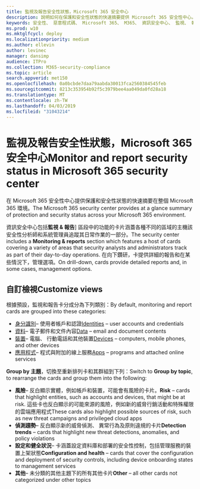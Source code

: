 ```yaml
---
title: 監視及報告安全性狀態，Microsoft 365 安全中心
description: 說明如何在保護和安全性狀態的快速摘要提供 Microsoft 365 安全性中心。
keywords: 安全性、 惡意程式碼、 Microsoft 365、 M365、 資訊安全中心、 監視、 報表、 狀態
ms.prod: w10
ms.mktglfcycl: deploy
ms.localizationpriority: medium
ms.author: ellevin
author: levinec
manager: dansimp
audience: ITPro
ms.collection: M365-security-compliance
ms.topic: article
search.appverid: met150
ms.openlocfilehash: 0a0bcbde7daa79aabda30013fca2560384545feb
ms.sourcegitcommit: 8213c353954b92f5c3979bee4aa049da0fd28a18
ms.translationtype: MT
ms.contentlocale: zh-TW
ms.lasthandoff: 04/03/2019
ms.locfileid: "31043214"
---
```

# <a name="monitor-and-report-security-status-in-microsoft-365-security-center"></a><span data-ttu-id="686c7-104">監視及報告安全性狀態，Microsoft 365 安全中心</span><span class="sxs-lookup"><span data-stu-id="686c7-104">Monitor and report security status in Microsoft 365 security center</span></span>

<span data-ttu-id="686c7-105">在 Microsoft 365 安全性中心提供保護和安全性狀態的快速摘要在整個 Microsoft 365 環境。</span><span class="sxs-lookup"><span data-stu-id="686c7-105">The Microsoft 365 security center provides at a glance summary of protection and security status across your Microsoft 365 environment.</span></span>

<span data-ttu-id="686c7-106">資訊安全中心包括**監視 & 報告**] 區段中的功能的卡片涵蓋各種不同的區域的主機該安全性分析師和系統管理員追蹤其日常作業的一部分。</span><span class="sxs-lookup"><span data-stu-id="686c7-106">The security center includes a **Monitoring & reports** section which features a host of cards covering a variety of areas that security analysts and administrators track as part of their day-to-day operations.</span></span> <span data-ttu-id="686c7-107">在向下鑽研，卡提供詳細的報告和在某些情況下，管理選項。</span><span class="sxs-lookup"><span data-stu-id="686c7-107">On drill-down, cards provide detailed reports and, in some cases, management options.</span></span>

## <a name="customize-views"></a><span data-ttu-id="686c7-108">自訂檢視</span><span class="sxs-lookup"><span data-stu-id="686c7-108">Customize views</span></span>

<span data-ttu-id="686c7-109">根據預設，監視和報告卡分成分為下列類別：</span><span class="sxs-lookup"><span data-stu-id="686c7-109">By default, monitoring and report cards are grouped into these categories:</span></span>
  
* <span data-ttu-id="686c7-110">[身分識別](monitor-and-report-identities.md)– 使用者帳戶和認證</span><span class="sxs-lookup"><span data-stu-id="686c7-110">[Identities](monitor-and-report-identities.md) – user accounts and credentials</span></span>
* <span data-ttu-id="686c7-111">[資料](monitor-data.md)– 電子郵件和文件內容</span><span class="sxs-lookup"><span data-stu-id="686c7-111">[Data](monitor-data.md) – email and document contents</span></span>
* <span data-ttu-id="686c7-112">[裝置](monitor-devices.md)– 電腦、 行動電話和其他裝置</span><span class="sxs-lookup"><span data-stu-id="686c7-112">[Devices](monitor-devices.md) – computers, mobile phones, and other devices</span></span>
* <span data-ttu-id="686c7-113">[應用程式](monitor-apps.md)– 程式與附加的線上服務</span><span class="sxs-lookup"><span data-stu-id="686c7-113">[Apps](monitor-apps.md) – programs and attached online services</span></span>

<span data-ttu-id="686c7-114">**Group by 主題**，切換至重新排列卡和其群組到下列：</span><span class="sxs-lookup"><span data-stu-id="686c7-114">Switch to **Group by topic**, to rearrange the cards and group them into the following:</span></span>

* <span data-ttu-id="686c7-115">**風險**– 反白顯示實體，例如帳戶和裝置，可能會有風險的卡片。</span><span class="sxs-lookup"><span data-stu-id="686c7-115">**Risk** – cards that highlight entities, such as accounts and devices, that might be at risk.</span></span> <span data-ttu-id="686c7-116">這些卡也反白顯示的可能來源的風險，例如新的威脅行銷活動和特殊權限的雲端應用程式</span><span class="sxs-lookup"><span data-stu-id="686c7-116">These cards also highlight possible sources of risk, such as new threat campaigns and privileged cloud apps</span></span>  
* <span data-ttu-id="686c7-117">**偵測趨勢**– 反白顯示新的威脅偵測、 異常行為及原則違規的卡片</span><span class="sxs-lookup"><span data-stu-id="686c7-117">**Detection trends** – cards that highlight new threat detections, anomalies, and policy violations</span></span>
* <span data-ttu-id="686c7-118">**設定和健全狀況**– 卡涵蓋設定資料庫和部署的安全性控制，包括管理服務的裝置上架狀態</span><span class="sxs-lookup"><span data-stu-id="686c7-118">**Configuration and health** – cards that cover the configuration and deployment of security controls, including device onboarding states to management services</span></span>
* <span data-ttu-id="686c7-119">**其他**– 未分類的其他主題下的所有其他卡片</span><span class="sxs-lookup"><span data-stu-id="686c7-119">**Other** – all other cards not categorized under other topics</span></span>
